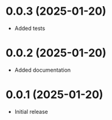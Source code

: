 # 0.0.3 (2025-01-20)

- Added tests

# 0.0.2 (2025-01-20)

- Added documentation

# 0.0.1 (2025-01-20)

- Initial release
